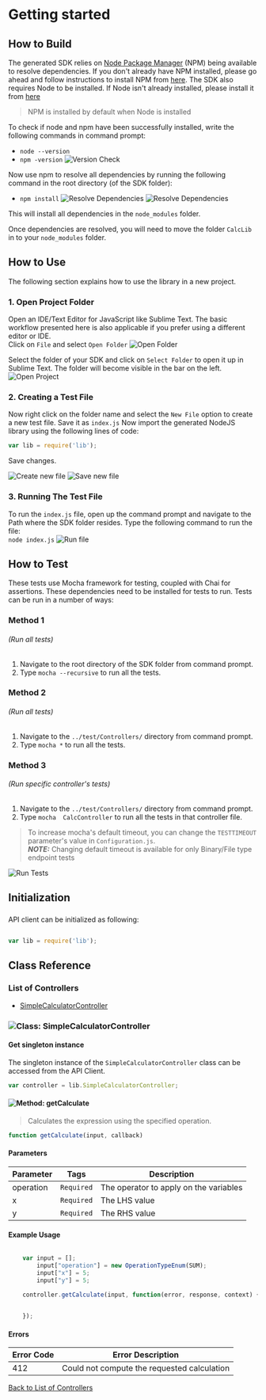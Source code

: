 # Getting started

## How to Build

The generated SDK relies on [Node Package Manager](https://www.npmjs.com/) (NPM) being available to resolve dependencies. If you don't already have NPM installed, please go ahead and follow instructions to install NPM from [here](https://nodejs.org/en/download/).
The SDK also requires Node to be installed. If Node isn't already installed, please install it from [here](https://nodejs.org/en/download/)
> NPM is installed by default when Node is installed

To check if node and npm have been successfully installed, write the following commands in command prompt:
* `node --version`
* `npm -version` 
![Version Check](https://apidocs.io/illustration/nodejs?step=versionCheck&workspaceFolder=Calc-Node)  

Now use npm to resolve all dependencies by running the following command in the root directory (of the SDK folder):
* `npm install`
![Resolve Dependencies](https://apidocs.io/illustration/nodejs?step=resolveDependency1&workspaceFolder=Calc-Node)
![Resolve Dependencies](https://apidocs.io/illustration/nodejs?step=resolveDependency2)

This will install all dependencies in the `node_modules` folder. 

Once dependencies are resolved, you will need to move the folder `CalcLib ` in to your `node_modules` folder.

## How to Use

The following section explains how to use the library in a new project.

### 1. Open Project Folder
Open an IDE/Text Editor for JavaScript like Sublime Text. The basic workflow presented here is also applicable if you prefer using a different editor or IDE.  
Click on `File` and select `Open Folder`
![Open Folder](https://apidocs.io/illustration/nodejs?step=openFolder)

Select the folder of your SDK and click on `Select Folder` to open it up in Sublime Text. The folder will become visible in the bar on the left.
![Open Project](https://apidocs.io/illustration/nodejs?step=openProject&workspaceFolder=Calc-Node)


### 2. Creating a Test File
Now right click on the folder name and select the `New File` option to create a new test file.    Save it as `index.js` Now import the generated NodeJS library using the following lines of code:
```JavaScript
var lib = require('lib');
```
Save changes.

![Create new file](https://apidocs.io/illustration/nodejs?step=createNewFile&workspaceFolder=Calc-Node)
![Save new file](https://apidocs.io/illustration/nodejs?step=saveNewFile&workspaceFolder=Calc-Node)

### 3. Running The Test File
To run the `index.js` file, open up the command prompt and navigate to the Path where the SDK folder resides. Type the following command to run the file:  
`node index.js`
![Run file](https://apidocs.io/illustration/nodejs?step=runProject&workspaceFolder=Calc-Node)


## How to Test

These tests use Mocha framework for testing, coupled with Chai for assertions. These dependencies need to be installed for tests to run.
Tests can be run in a number of ways:

### Method 1 
###### (Run all tests)

1. Navigate to the root directory of the SDK folder from command prompt.
2. Type `mocha --recursive` to run all the tests.

### Method 2
###### (Run all tests)

1. Navigate to the `../test/Controllers/` directory from command prompt.
2. Type `mocha *` to run all the tests.

### Method 3
###### (Run specific controller's tests)

1. Navigate to the `../test/Controllers/` directory from command prompt.
2. Type `mocha  CalcController`  to run all the tests in that controller file.

> To increase mocha's default timeout, you can change the `TESTTIMEOUT` parameter's value in `Configuration.js`.  
> ***NOTE:*** Changing default timeout is available for only Binary/File type endpoint tests

![Run Tests](https://apidocs.io/illustration/nodejs?step=runTests&controllerName=CalcController)

## Initialization

### 

API client can be initialized as following:

```JavaScript

var lib = require('lib');
```

## Class Reference

### <a name="list_of_controllers"></a>List of Controllers

* [SimpleCalculatorController](#simple_calculator_controller)

### <a name="simple_calculator_controller"></a>![Class: ](https://apidocs.io/img/class.png ".SimpleCalculatorController") SimpleCalculatorController

#### Get singleton instance

The singleton instance of the ``` SimpleCalculatorController ``` class can be accessed from the API Client.

```javascript
var controller = lib.SimpleCalculatorController;
```

#### <a name="get_calculate"></a>![Method: ](https://apidocs.io/img/method.png ".SimpleCalculatorController.getCalculate") getCalculate

> Calculates the expression using the specified operation.


```javascript
function getCalculate(input, callback)
```
#### Parameters

| Parameter | Tags | Description |
|-----------|------|-------------|
| operation |  ``` Required ```  | The operator to apply on the variables |
| x |  ``` Required ```  | The LHS value |
| y |  ``` Required ```  | The RHS value |



#### Example Usage

```javascript

    var input = [];
        input["operation"] = new OperationTypeEnum(SUM);
        input["x"] = 5;
        input["y"] = 5;

    controller.getCalculate(input, function(error, response, context) {

    
	});
```

#### Errors

| Error Code | Error Description |
|------------|-------------------|
| 412 | Could not compute the requested calculation |




[Back to List of Controllers](#list_of_controllers)



